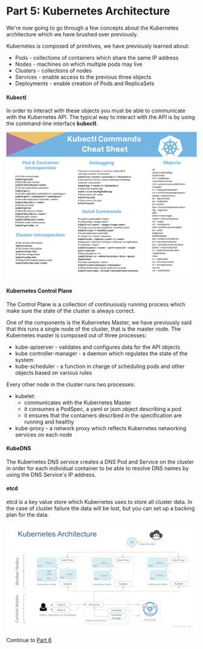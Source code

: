 # Part 5: Kubernetes Architecture

We're now going to go through a few concepts about the Kubernetes architecture which we have brushed over previously.

Kubernetes is composed of primitives, we have previously learned about:

- Pods - collections of containers which share the same IP address
- Nodes - machines on which multiple pods may live
- Clusters - collections of nodes
- Services - enable access to the previous three objects
- Deployments - enable creation of Pods and ReplicaSets

#### Kubectl

In order to interact with these objects you must be able to communicate with the Kubernetes API. The typical way
to interact with the API is by using the command-line interface **kubectl**. 

![alt text](../../InstructorNotes/Images/kubectl_cheatsheet.png)

#### Kubernetes Control Plane

The Control Plane is a collection of continuously running process which make sure the state of the cluster is always correct.

One of the components is the Kubernetes Master, we have previously said that this runs a single node of the cluster, that is the master node.
The Kubernetes master is composed out of three processes:
- kube-apiserver - validates and configures data for the API objects
- kube controller-manager - a daemon which regulates the state of the system
- kube-scheduler - a function in charge of scheduling pods and other objects based on various rules

Every other node in the cluster runs two processes:
- kubelet:
    - communicates with the Kubernetes Master
    - it consumes a PodSpec, a yaml or json object describing a pod
    - it ensures that the containers described in the specification are running and healthy
- kube-proxy - a network proxy which reflects Kubernetes networking services on each node

#### KubeDNS

The Kubernetes DNS service creates a DNS Pod and Service on the cluster in order for each individual container to be able
to resolve DNS names by using the DNS Service's IP address.

#### etcd

etcd is a key value store which Kubernetes uses to store all cluster data. In the case of cluster failure the data will be lost, but
you can set up a backing plan for the data.

![alt text](../../InstructorNotes/Images/kubernetes_architecture.png)

Continue to [Part 6](YamlFiles.md)
